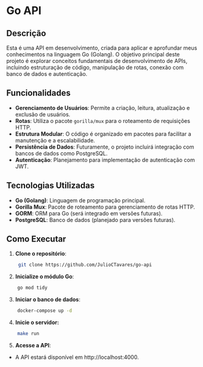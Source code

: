 # Go API

## Descrição

Esta é uma API em desenvolvimento, criada para aplicar e aprofundar meus conhecimentos na linguagem Go (Golang). O objetivo principal deste projeto é explorar conceitos fundamentais de desenvolvimento de APIs, incluindo estruturação de código, manipulação de rotas, conexão com banco de dados e autenticação.

## Funcionalidades

- **Gerenciamento de Usuários**: Permite a criação, leitura, atualização e exclusão de usuários.
- **Rotas**: Utiliza o pacote `gorilla/mux` para o roteamento de requisições HTTP.
- **Estrutura Modular**: O código é organizado em pacotes para facilitar a manutenção e a escalabilidade.
- **Persistência de Dados**: Futuramente, o projeto incluirá integração com bancos de dados como PostgreSQL.
- **Autenticação**: Planejamento para implementação de autenticação com JWT.

## Tecnologias Utilizadas

- **Go (Golang)**: Linguagem de programação principal.
- **Gorilla Mux**: Pacote de roteamento para gerenciamento de rotas HTTP.
- **GORM**: ORM para Go (será integrado em versões futuras).
- **PostgreSQL**: Banco de dados (planejado para versões futuras).

## Como Executar

1. **Clone o repositório**:

   ```bash
    git clone https://github.com/JulioCTavares/go-api
   ```

2. **Inicialize o módulo Go**:

```bash
    go mod tidy
```

3. **Iniciar o banco de dados**:

```bash
    docker-compose up -d
```

4. **Inicie o servidor:**

```bash
    make run
```

5. **Acesse a API**:

- A API estará disponível em http://localhost:4000.
